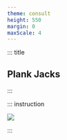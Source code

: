```yaml
---
theme: consult
height: 550
margin: 0
maxScale: 4
---
```

<!-- slide template="[[gym-ex]]" -->

::: title
## Plank Jacks
:::

::: instruction

![](https://thumbs.gfycat.com/MetallicSmallDalmatian-size_restricted.gif)

:::